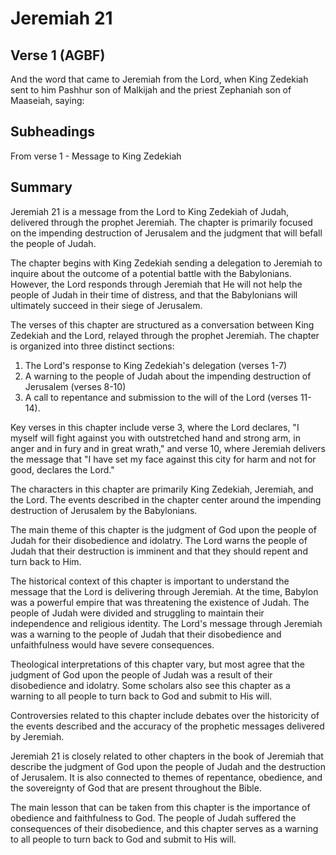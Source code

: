 # Jeremiah 21

## Verse 1 (AGBF)

And the word that came to Jeremiah from the Lord, when King Zedekiah sent to him Pashhur son of Malkijah and the priest Zephaniah son of Maaseiah, saying:

## Subheadings

From verse 1 - Message to King Zedekiah

## Summary

Jeremiah 21 is a message from the Lord to King Zedekiah of Judah, delivered through the prophet Jeremiah. The chapter is primarily focused on the impending destruction of Jerusalem and the judgment that will befall the people of Judah.

The chapter begins with King Zedekiah sending a delegation to Jeremiah to inquire about the outcome of a potential battle with the Babylonians. However, the Lord responds through Jeremiah that He will not help the people of Judah in their time of distress, and that the Babylonians will ultimately succeed in their siege of Jerusalem.

The verses of this chapter are structured as a conversation between King Zedekiah and the Lord, relayed through the prophet Jeremiah. The chapter is organized into three distinct sections: 
1) The Lord's response to King Zedekiah's delegation (verses 1-7)
2) A warning to the people of Judah about the impending destruction of Jerusalem (verses 8-10)
3) A call to repentance and submission to the will of the Lord (verses 11-14).

Key verses in this chapter include verse 3, where the Lord declares, "I myself will fight against you with outstretched hand and strong arm, in anger and in fury and in great wrath," and verse 10, where Jeremiah delivers the message that "I have set my face against this city for harm and not for good, declares the Lord."

The characters in this chapter are primarily King Zedekiah, Jeremiah, and the Lord. The events described in the chapter center around the impending destruction of Jerusalem by the Babylonians.

The main theme of this chapter is the judgment of God upon the people of Judah for their disobedience and idolatry. The Lord warns the people of Judah that their destruction is imminent and that they should repent and turn back to Him.

The historical context of this chapter is important to understand the message that the Lord is delivering through Jeremiah. At the time, Babylon was a powerful empire that was threatening the existence of Judah. The people of Judah were divided and struggling to maintain their independence and religious identity. The Lord's message through Jeremiah was a warning to the people of Judah that their disobedience and unfaithfulness would have severe consequences.

Theological interpretations of this chapter vary, but most agree that the judgment of God upon the people of Judah was a result of their disobedience and idolatry. Some scholars also see this chapter as a warning to all people to turn back to God and submit to His will.

Controversies related to this chapter include debates over the historicity of the events described and the accuracy of the prophetic messages delivered by Jeremiah.

Jeremiah 21 is closely related to other chapters in the book of Jeremiah that describe the judgment of God upon the people of Judah and the destruction of Jerusalem. It is also connected to themes of repentance, obedience, and the sovereignty of God that are present throughout the Bible.

The main lesson that can be taken from this chapter is the importance of obedience and faithfulness to God. The people of Judah suffered the consequences of their disobedience, and this chapter serves as a warning to all people to turn back to God and submit to His will.